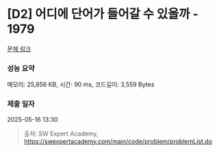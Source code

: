 # [D2] 어디에 단어가 들어갈 수 있을까 - 1979 

[문제 링크](https://swexpertacademy.com/main/code/problem/problemDetail.do?contestProbId=AV5PuPq6AaQDFAUq) 

### 성능 요약

메모리: 25,856 KB, 시간: 90 ms, 코드길이: 3,559 Bytes

### 제출 일자

2025-05-16 13:30



> 출처: SW Expert Academy, https://swexpertacademy.com/main/code/problem/problemList.do
